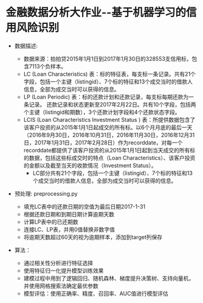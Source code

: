 # 金融数据分析大作业--基于机器学习的信用风险识别

* 数据描述:
  * 数据来源：拍拍贷2015年1月1日到2017年1月30日的328553支信用标，包含7113个负样本。
  * LC (Loan Characteristics) 表：标的特征表，每支标一条记录。共有21个字段，包括一个主键（listingid）、7个标的特征和13个成交当时的借款人信息，全部为成交当时可以获得的信息。
  * LP (Loan Periodic) 表：标的还款计划和还款记录，每支标每期还款为一条记录。 还款记录和状态更新至2017年2月22日。共有10个字段，包括两个主键（listingid和期数），3个还款计划字段和4个还款状态字段。
  * LCIS (Loan Characteristics Investment Status ) 表：所提供数据包含了该客户投资的从2015年1月1日起成交的所有标。以6个月月底的最后一天（2016年9月30日，2016年10月31日，2016年11月30日，2016年12月31日，2017年1月31日，2017年2月28日）作为recorddate，对每一个recorddate都提供了该客户投资的从2015年1月1日起到当天成交的所有标的数据，包括这些标成交时的特点（Loan Characteristics）、该客户投资的金额以及截至当天的收款情况（Investment Status）。
    * LC部分共有21个字段，包括一个主键（listingid）、7个标的特征和13个成交当时的借款人信息，全部为成交当时可以获得的信息。

* 预处理: preprocessing.py
  * 填充LC表中的还款日期的空值为最后日期2017-1-31
  * 根据还款日期和到期日期计算逾期天数
  * 计算LP表中的已还期数
  * 连接LC、LP表，并用0值替换非数字值
  * 将逾期天数超过60天的视为逾期样本，添加到target列保存

* 算法：
  * 通过相关性分析进行特征选择
  * 使用特征归一化提升模型训练效果
  * 建模过程中用到了逻辑回归、随机森林、梯度提升决策树、支持向量机，并使用网格搜索法确定最优参数
  * 模型评估：使用正确率、精度、召回率、AUC值进行模型评估
  